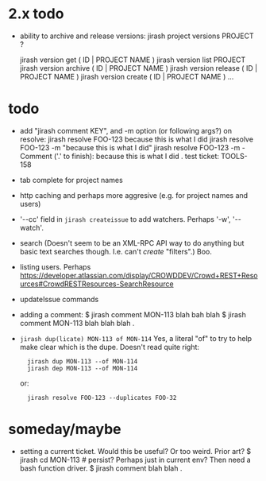 # 2.x todo

- ability to archive and release versions:
    jirash project versions PROJECT ?

    jirash version get ( ID | PROJECT NAME )
    jirash version list PROJECT
    jirash version archive ( ID | PROJECT NAME )
    jirash version release ( ID | PROJECT NAME )
    jirash version create ( ID | PROJECT NAME ) ...


# todo

- add "jirash comment KEY", and -m option (or following args?) on resolve:
        jirash resolve FOO-123 because this is what I did
        jirash resolve FOO-123 -m "because this is what I did"
        jirash resolve FOO-123 -m -
        Comment ('.' to finish):
        because this is what I did
        .
  test ticket: TOOLS-158
- tab complete for project names
- http caching and perhaps more aggresive (e.g. for project names and users)
- '--cc' field in `jirash createissue` to add watchers. Perhaps '-w', '--watch'.
- search (Doesn't seem to be an XML-RPC API way to do anything
  but basic text searches though. I.e. can't *create* "filters".)
  Boo.
- listing users. Perhaps https://developer.atlassian.com/display/CROWDDEV/Crowd+REST+Resources#CrowdRESTResources-SearchResource
- updateIssue commands
- adding a comment:
    $ jirash comment MON-113 blah bah blah
    $ jirash comment MON-113
    blah blah
    blah
    .
- `jirash dup(licate) MON-113 of MON-114`  Yes, a literal "of" to try to
  help make clear which is the dupe. Doesn't read quite right:

        jirash dup MON-113 --of MON-114
        jirash dep MON-113 --of MON-114

  or:

        jirash resolve FOO-123 --duplicates FOO-32

# someday/maybe

- setting a current ticket. Would this be useful? Or too weird. Prior art?
    $ jirash cd MON-113   # persist? Perhaps just in current env? Then need a bash function driver.
    $ jirash comment
    blah blah
    .

